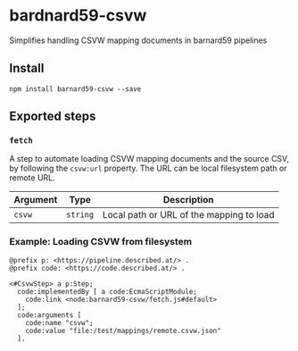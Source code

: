 #  bardnard59-csvw

Simplifies handling CSVW mapping documents in barnard59 pipelines

## Install

```
npm install barnard59-csvw --save
```

## Exported steps

### `fetch`

A step to automate loading CSVW mapping documents and the source CSV, by following the `csvw:url` property. The URL can be local filesystem path or remote URL.

| Argument | Type | Description |
| -- | -- | -- |
| `csvw` | `string` | Local path or URL of the mapping to load |

### Example: Loading CSVW from filesystem

```turtle
@prefix p: <https://pipeline.described.at/> .
@prefix code: <https://code.described.at/> .

<#CsvwStep> a p:Step;
  code:implementedBy [ a code:EcmaScriptModule;
    code:link <node:barnard59-csvw/fetch.js#default>
  ];
  code:arguments [
    code:name "csvw";
    code:value "file:/test/mappings/remote.csvw.json"
  ].
```
